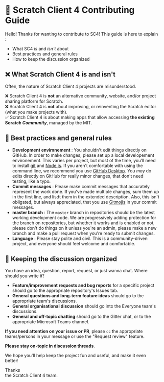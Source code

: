 # :book: Scratch Client 4 Contributing Guide

Hello! Thanks for wanting to contribute to SC4! This guide is here to explain :

- What SC4 _is_ and _isn't_ about
- Best practices and general rules
- How to keep the discussion organized

## :x: What Scratch Client 4 is and isn't

Often, the nature of Scratch Client 4 projects are misunderstood.

:x: Scratch Client 4 is **not** an alternative community, website, and/or project sharing platform for Scratch.  
:x: Scratch Client 4 is **not** about improving, or reinventing the Scratch editor (what you make projects with).  
:white_check_mark: Scratch Client 4 is about making apps that allow accessing **the existing Scratch _Community_**, managed by the MIT.

## :art: Best practices and general rules

- **Development environement** : You shouldn't edit things directly on GitHub. In order to make changes, please set up a local developement environement.
This varies per project, but most of the time, you'll need to install [git](https://git-scm.com) and [Node.js](https://nodejs.org). If you aren't comfortable with using the command line, we recommend you use [GitHub Desktop](https://desktop.github.com). You _may_ do edits directly on GitHub for really minor changes, that don't need testing, like a typo.
- **Commit messages** : Please make commit messages that accurately represent the work done. If you've made multiple changes, sum them up in the first line, and lisdt them in the extended description. Also, this isn't obligated, but always appreciated, that you use [Gitmojis](https://gitmoji.carloscuesta.me) in your commit messages.
- **master branch** : The `master` branch in repositories should be the latest working development code. We are progressively adding protection for the branch on repositories, but whether it works and is enabled or not, please don't do things on it unless you're an admin, please make a new branch and make a pull request when you're ready to submit changes.
- **Language** : Please stay polite and civil. This is a community-driven project, and everyone should feel welcome and comfortable.

## :speech_balloon: Keeping the discussion organized

You have an idea, question, report, request, or just wanna chat. Where should you write it?

- **Feature/improvement requests and bug reports** for a specific project should go to the appropriate repository's Issues tab.
- **General questions and long-term feature ideas** should go to the appropriate team's discussions.
- **General organisational discussion**  should go into the Everyone team's discussions.
- **General and off-topic chatting** should go to the Gitter chat, or to the appropriate Microsoft Teams channel.


**If you need attention on your issue or PR**, please `cc` the appropriate teams/persons in your message or use the "Request review" feature.

**Please stay on-topic in discussion threads**.

We hope you'll help keep the project fun and useful, and make it even better!

Thanks  
the Scratch Client 4 team.
